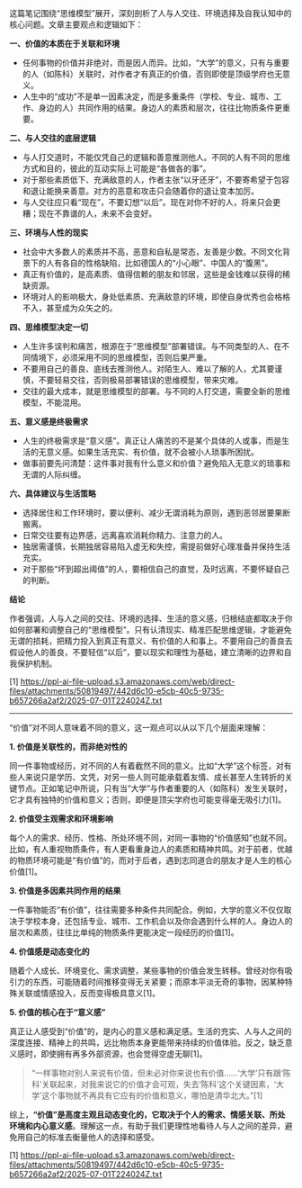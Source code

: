 这篇笔记围绕“思维模型”展开，深刻剖析了人与人交往、环境选择及自我认知中的核心问题。文章主要观点和逻辑如下：

**一、价值的本质在于关联和环境**

- 任何事物的价值并非绝对，而是因人而异。比如，“大学”的意义，只有与重要的人（如陈科）关联时，对作者才有真正的价值，否则即使是顶级学府也无意义。
- 人生中的“成功”不是单一因素决定，而是多重条件（学校、专业、城市、工作、身边的人）共同作用的结果。身边人的素质和层次，往往比物质条件更重要。

**二、与人交往的底层逻辑**

- 与人打交道时，不能仅凭自己的逻辑和善意推测他人。不同的人有不同的思维方式和目的，彼此的互动实际上可能是“各做各的事”。
- 对于那些素质低下、充满敌意的人，作者主张“以牙还牙”，不要寄希望于包容和退让能换来善意。对方的恶意和攻击只会随着你的退让变本加厉。
- 与人交往应只看“现在”，不要幻想“以后”。现在对你不好的人，将来只会更糟；现在不靠谱的人，未来不会变好。

**三、环境与人性的现实**

- 社会中大多数人的素质并不高，恶意和自私是常态，友善是少数。不同文化背景下的人有各自的性格缺陷，比如德国人的“小心眼”、中国人的“腹黑”。
- 真正有价值的，是高素质、值得信赖的朋友和邻居，这些是金钱难以获得的稀缺资源。
- 环境对人的影响极大，身处低素质、充满敌意的环境，即使自身优秀也会格格不入，甚至成为众矢之的。

**四、思维模型决定一切**

- 人生许多误判和痛苦，根源在于“思维模型”部署错误。与不同类型的人、在不同情境下，必须采用不同的思维模型，否则后果严重。
- 不要用自己的善良、底线去推测他人。对陌生人、难以了解的人，尤其要谨慎，不要轻易交往，否则极易部署错误的思维模型，带来灾难。
- 交往的最大成本，就是思维模型的部署。与不同的人打交道，需要全新的思维模型，不能混用。

**五、意义感是终极需求**

- 人生的终极需求是“意义感”。真正让人痛苦的不是某个具体的人或事，而是生活的无意义感。如果生活充实、有价值，就不会被小人琐事所困扰。
- 做事前要先问清楚：这件事对我有什么意义和价值？避免陷入无意义的琐事和无谓的人际纠缠。

**六、具体建议与生活策略**

- 选择居住和工作环境时，要以便利、减少无谓消耗为原则，遇到恶邻居要果断搬离。
- 日常交往要有边界感，远离喜欢消耗你精力、注意力的人。
- 独居需谨慎，长期独居容易陷入虚无和失控，需提前做好心理准备并保持生活充实。
- 对于那些“坏到超出阈值”的人，要相信自己的直觉，及时远离，不要怀疑自己的判断。

**结论**

作者强调，人与人之间的交往、环境的选择、生活的意义感，归根结底都取决于你如何部署和调整自己的“思维模型”。只有认清现实、精准匹配思维逻辑，才能避免无谓的损耗，把精力投入到真正有意义、有价值的人和事上。不要用自己的善良去假设他人的善良，不要轻信“以后”，要以现实和理性为基础，建立清晰的边界和自我保护机制。

[1] https://ppl-ai-file-upload.s3.amazonaws.com/web/direct-files/attachments/50819497/442d6c10-e5cb-40c5-9735-b657266a2af2/2025-07-01T224024Z.txt

---

“价值”对不同人意味着不同的意义，这一观点可以从以下几个层面来理解：

**1. 价值是关联性的，而非绝对性的**

同一件事物或经历，对不同的人有着截然不同的意义。比如“大学”这个标签，对有些人来说只是学历、文凭，对另一些人则可能承载着友情、成长甚至人生转折的关键节点。正如笔记中所说，只有当“大学”与作者重要的人（如陈科）发生关联时，它才具有独特的价值和意义；否则，即便是顶尖学府也可能变得毫无吸引力[1]。

**2. 价值受主观需求和环境影响**

每个人的需求、经历、性格、所处环境不同，对同一事物的“价值感知”也就不同。比如，有人重视物质条件，有人更看重身边人的素质和精神共鸣。对于前者，优越的物质环境可能是“有价值”的，而对于后者，遇到志同道合的朋友才是人生的核心价值[1]。

**3. 价值是多因素共同作用的结果**

一件事物能否“有价值”，往往需要多种条件共同配合。例如，大学的意义不仅仅取决于学校本身，还包括专业、城市、工作机会以及你会遇到什么样的人。身边人的层次和素质，往往比单纯的物质条件更能决定一段经历的价值[1]。

**4. 价值感是动态变化的**

随着个人成长、环境变化、需求调整，某些事物的价值会发生转移。曾经对你有吸引力的东西，可能随着时间推移变得无关紧要；而原本平淡无奇的事物，因某种特殊关联或情感投入，反而变得极具意义[1]。

**5. 价值的核心在于“意义感”**

真正让人感受到“价值”的，是内心的意义感和满足感。生活的充实、人与人之间的深度连接、精神上的共鸣，远比物质本身更能带来持续的价值体验。反之，缺乏意义感时，即使拥有再多外部资源，也会觉得空虚无聊[1]。

> “一样事物对别人来说有价值，但未必对你来说也有价值……‘大学’只有跟‘陈科’关联起来，对我来说它的价值才会可观，失去‘陈科’这个关键因素，‘大学’这个事物就不再具有它应有的价值和意义，哪怕是清华北大。”[1]

综上，**“价值”是高度主观且动态变化的，它取决于个人的需求、情感关联、所处环境和内心意义感**。理解这一点，有助于我们更理性地看待人与人之间的差异，避免用自己的标准去衡量他人的选择和感受。

[1] https://ppl-ai-file-upload.s3.amazonaws.com/web/direct-files/attachments/50819497/442d6c10-e5cb-40c5-9735-b657266a2af2/2025-07-01T224024Z.txt
